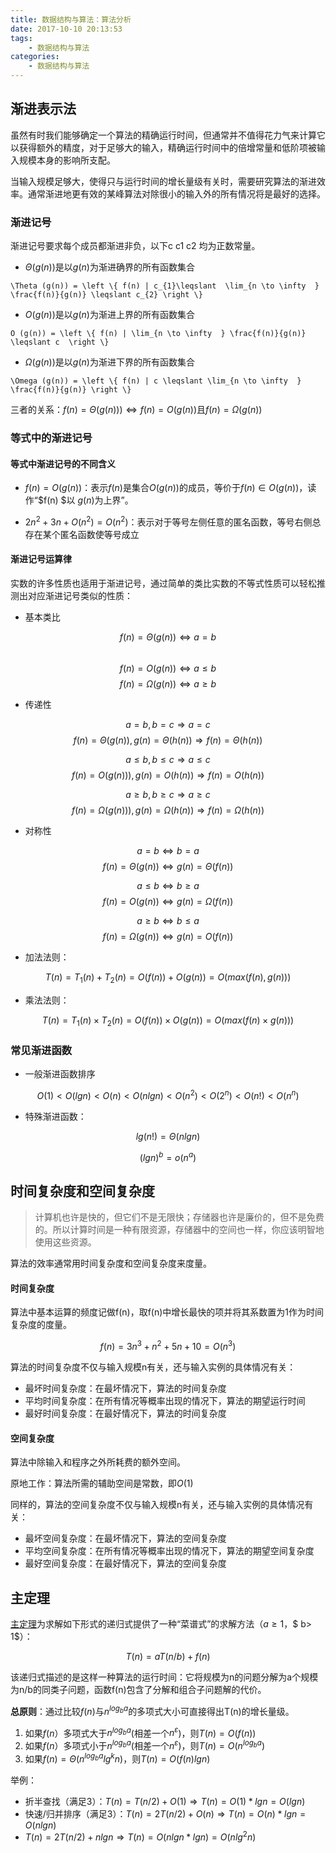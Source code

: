 ```yaml
---
title: 数据结构与算法：算法分析
date: 2017-10-10 20:13:53
tags: 
    - 数据结构与算法
categories:
    - 数据结构与算法
---
```


## 渐进表示法
虽然有时我们能够确定一个算法的精确运行时间，但通常并不值得花力气来计算它以获得额外的精度，对于足够大的输入，精确运行时间中的倍增常量和低阶项被输入规模本身的影响所支配。

当输入规模足够大，使得只与运行时间的增长量级有关时，需要研究算法的渐进效率。通常渐进地更有效的某峰算法对除很小的输入外的所有情况将是最好的选择。

### 渐进记号
渐进记号要求每个成员都渐进非负，以下c c1 c2 均为正数常量。
- $\Theta (g(n))$是以$g(n)$为渐进确界的所有函数集合

```mathjax
\Theta (g(n)) = \left \{ f(n) | c_{1}\leqslant  \lim_{n \to \infty  }  \frac{f(n)}{g(n)} \leqslant c_{2} \right \}
```

- $O (g(n))$是以$g(n)$为渐进上界的所有函数集合

```mathjax
O (g(n)) = \left \{ f(n) | \lim_{n \to \infty  } \frac{f(n)}{g(n)} \leqslant c  \right \}
```

- $\Omega (g(n))$是以$g(n)$为渐进下界的所有函数集合

```mathjax
\Omega (g(n)) = \left \{ f(n) | c \leqslant \lim_{n \to \infty  } \frac{f(n)}{g(n)} \right \}
```

三者的关系：$f(n) = \Theta (g(n)))\Leftrightarrow  f(n) = O(g(n))$且$f(n) = \Omega (g(n))$

### 等式中的渐进记号

#### 等式中渐进记号的不同含义
- $f(n) = O (g(n))$：表示$f(n)$是集合$O (g(n))$的成员，等价于$f(n) \in  O (g(n))$，读作“$f(n) $以 $g(n)$为上界”。

- $2n^{2} + 3n + O(n^{2}) = O(n^{2})$：表示对于等号左侧任意的匿名函数，等号右侧总存在某个匿名函数使等号成立

#### 渐进记号运算律
实数的许多性质也适用于渐进记号，通过简单的类比实数的不等式性质可以轻松推测出对应渐进记号类似的性质：

- 基本类比

$$
f(n) = \Theta (g(n))   \Leftrightarrow  a = b
$$   
$$
f(n) = O (g(n))   \Leftrightarrow  a \leqslant  b
$$
$$
f(n) = \Omega (g(n)) \Leftrightarrow  a \geqslant  b
$$

- 传递性

$$a = b, b = c \Rightarrow a = c$$
$$f(n) = \Theta (g(n)),g(n) = \Theta (h(n))  \Rightarrow f(n) = \Theta (h(n))$$

$$a \leqslant b, b \leqslant c \Rightarrow a \leqslant c$$
$$f(n) = O (g(n))) ,  g(n) = O (h(n))  \Rightarrow f(n) = O (h(n))$$

$$a \geqslant b, b \geqslant  c \Rightarrow a \geqslant  c$$
$$f(n) = \Omega (g(n))), g(n) = \Omega (h(n))  \Rightarrow f(n) = \Omega (h(n))$$


- 对称性

$$a =b\Leftrightarrow b=a$$
$$f(n) = \Theta (g(n))  \Leftrightarrow g(n) = \Theta (f(n))$$

$$a \leqslant b\Leftrightarrow b\geqslant a$$
$$f(n) = O (g(n))  \Leftrightarrow g(n) = \Omega (f(n))$$


$$a \geqslant b\Leftrightarrow b\leqslant a$$
$$f(n) = \Omega(g(n))  \Leftrightarrow g(n) = O (f(n))$$

- 加法法则：

$$
T(n) = T_{1}(n) +T_{2}(n)  = O(f(n)) + O(g(n)) = O(max(f(n),g(n)))
$$

- 乘法法则：

$$
T(n) = T_{1}(n) \times T_{2}(n)  = O(f(n)) \times  O(g(n)) = O(max(f(n)\times g(n)))
$$

### 常见渐进函数
- 一般渐进函数排序

$$
O(1) < O(lgn) < O(n) < O(nlgn) < O(n^{2}) < O(2^{n}) < O(n!) < O(n^{n})
$$

- 特殊渐进函数：

$$
lg(n!) = \Theta (nlgn)
$$

$$
(lgn)^{b} = o(n^{a})
$$

## 时间复杂度和空间复杂度
> 计算机也许是快的，但它们不是无限快；存储器也许是廉价的，但不是免费的。所以计算时间是一种有限资源，存储器中的空间也一样，你应该明智地使用这些资源。

算法的效率通常用时间复杂度和空间复杂度来度量。

#### 时间复杂度
算法中基本运算的频度记做f(n)，取f(n)中增长最快的项并将其系数置为1作为时间复杂度的度量。

$$
f(n) = 3n^{3} + n^{2}+ 5n + 10 = O(n^{3})
$$

算法的时间复杂度不仅与输入规模n有关，还与输入实例的具体情况有关：
- 最坏时间复杂度：在最坏情况下，算法的时间复杂度
- 平均时间复杂度：在所有情况等概率出现的情况下，算法的期望运行时间
- 最好时间复杂度：在最好情况下，算法的时间复杂度

#### 空间复杂度
算法中除输入和程序之外所耗费的额外空间。

原地工作：算法所需的辅助空间是常数，即$O(1)$

同样的，算法的空间复杂度不仅与输入规模n有关，还与输入实例的具体情况有关：
- 最坏空间复杂度：在最坏情况下，算法的空间复杂度
- 平均空间复杂度：在所有情况等概率出现的情况下，算法的期望空间复杂度
- 最好空间复杂度：在最好情况下，算法的空间复杂度

## 主定理
[主定理](https://zh.wikipedia.org/wiki/%E4%B8%BB%E5%AE%9A%E7%90%86)为求解如下形式的递归式提供了一种“菜谱式”的求解方法（$a\geq 1$，$ b> 1$）：

$$
T(n) = aT(n/b) + f(n)
$$

该递归式描述的是这样一种算法的运行时间：它将规模为n的问题分解为a个规模为n/b的同类子问题，函数f(n)包含了分解和组合子问题解的代价。


**总原则**：通过比较$f(n)$与$n^{log_{b}a}$的多项式大小可直接得出T(n)的增长量级。
1. 如果$f(n）$多项式大于$n^{log_{b}a}$(相差一个$n^{\varepsilon }$)，则$T(n) = O(f(n))$
2. 如果$f(n）$多项式小于$n^{log_{b}a}$(相差一个$n^{\varepsilon }$)，则$T(n) = O(n^{log_{b}a})$
3. 如果$f(n) = \Theta (n^{log_{b}a}lg^{k}n)$，则$T(n) = O(f(n)lgn)$

举例：

- 折半查找（满足3）：$T(n) = T(n/2) + O(1)\Rightarrow T(n) = O(1) * lgn = O(lgn)$
- 快速/归并排序（满足3）：$T(n) = 2T(n/2) + O(n)\Rightarrow T(n) = O(n) * lgn = O(nlgn)$
- $T(n) = 2T(n/2) + nlgn\Rightarrow T(n) = O(nlgn * lgn) = O(nlg^{2}n)$

